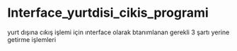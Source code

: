 # Interface_yurtdisi_cikis_programi
yurt dışına cıkış işlemi için  ınterface olarak btanımlanan gerekli 3 şartı yerine getirme işlemleri 
